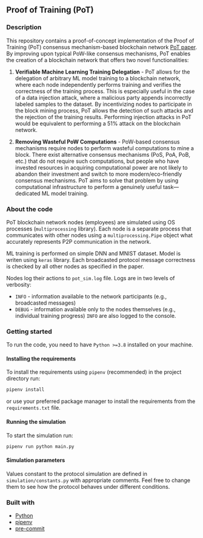 ## Proof of Training (PoT)

### Description

This repository contains a proof-of-concept implementation of the Proof of Training
(PoT) consensus mechanism-based blockchain network [PoT paper](todo). By improving upon
typical PoW-like consensus mechanisms, PoT enables the creation of a blockchain network
that offers two novel functionalities:

1. **Verifiable Machine Learning Training Delegation** - PoT allows for the delegation
   of arbitrary ML model training to a blockchain network, where each node independently
   performs training and verifies the correctness of the training process. This is
   especially useful in the case of a data injection attack, where a malicious party
   appends incorrectly labeled samples to the dataset. By incentivizing nodes to
   participate in the block mining process, PoT allows the detection of such attacks and
   the rejection of the training results. Performing injection attacks in PoT would be
   equivalent to performing a 51% attack on the blockchain network.

2. **Removing Wasteful PoW Computations** - PoW-based consensus mechanisms require nodes
   to perform wasteful computations to mine a block. There exist alternative consensus
   mechanisms (PoS, PoA, PoB, etc.) that do not require such computations, but people
   who have invested resources in acquiring computational power are not likely to
   abandon their investment and switch to more modern/eco-friendly consensus mechanisms.
   PoT aims to solve that problem by using computational infrastructure to perform a
   genuinely useful task—dedicated ML model training.

### About the code

PoT blockchain network nodes (employees) are simulated using OS processes
(`multiprocessing` library). Each node is a separate process that communicates with
other nodes using a `multiprocessing.Pipe` object what accurately represents P2P
communication in the network.

ML training is performed on simple DNN and MNIST dataset. Model is writen using `keras`
library. Each broadcasted protocol message correctness is checked by all other nodes as
specified in the paper.

Nodes log their actions to `pot_sim.log` file. Logs are in two levels of verbosity:

- `INFO` - information available to the network participants (e.g., broadcasted
  messages)
- `DEBUG` - information available only to the nodes themselves (e.g., individual
  training progress) `INFO` are also logged to the console.

### Getting started

To run the code, you need to have `Python >=3.8` installed on your machine.

#### Installing the requirements

To install the requirements using `pipenv` (recommended) in the project directory run:

```bash
pipenv install
```

or use your preferred package manager to install the requirements from the
`requirements.txt` file.

#### Running the simulation

To start the simulation run:

```bash
pipenv run python main.py
```

#### Simulation parameters

Values constant to the protocol simulation are defined in `simulation/constants.py` with
appropriate comments. Feel free to change them to see how the protocol behaves under
different conditions.

### Built with

- [Python](https://www.python.org/)
- [pipenv](https://pipenv.pypa.io/en/latest/)
- [pre-commit](https://pre-commit.com/)
